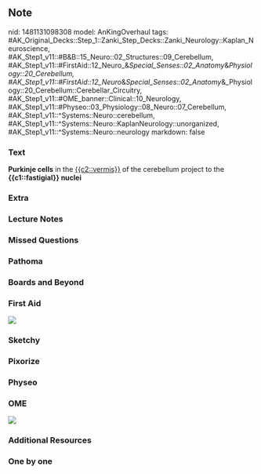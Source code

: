 ## Note
nid: 1481131098308
model: AnKingOverhaul
tags: #AK_Original_Decks::Step_1::Zanki_Step_Decks::Zanki_Neurology::Kaplan_Neuroscience, #AK_Step1_v11::#B&B::15_Neuro::02_Structures::09_Cerebellum, #AK_Step1_v11::#FirstAid::12_Neuro_&_Special_Senses::02_Anatomy_&_Physiology::20_Cerebellum, #AK_Step1_v11::#FirstAid::12_Neuro_&_Special_Senses::02_Anatomy_&_Physiology::20_Cerebellum::Cerebellar_Circuitry, #AK_Step1_v11::#OME_banner::Clinical::10_Neurology, #AK_Step1_v11::#Physeo::03_Physiology::08_Neuro::07_Cerebellum, #AK_Step1_v11::^Systems::Neuro::cerebellum, #AK_Step1_v11::^Systems::Neuro::KaplanNeurology::unorganized, #AK_Step1_v11::^Systems::Neuro::neurology
markdown: false

### Text
<div>
  <div>
    <b>Purkinje cells</b> in the <u>{{c2::vermis}}</u> of the
    cerebellum project to the <b>{{c1::fastigial}} nuclei</b>
  </div>
</div>

### Extra


### Lecture Notes


### Missed Questions


### Pathoma


### Boards and Beyond


### First Aid
<img src="tmpES3I_l.png">

### Sketchy


### Pixorize


### Physeo


### OME
<div class="ome-widget">
  <a href=
  "https://onlinemeded.org/spa/neurology?ref=anki"><img src="_OME_AnkiFlashcards_Topic_3.png"></a>
</div>

### Additional Resources


### One by one

